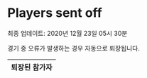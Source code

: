 # Players sent off
최종 업데이트: 2020년 12월 23일 05시 30분


경기 중 오류가 발생하는 경우 자동으로 퇴장됩니다.


| 퇴장된 참가자 |
|:---:|